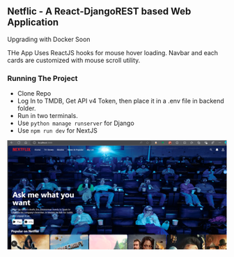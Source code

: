 ## Netflic - A React-DjangoREST based Web Application

Upgrading with Docker Soon

THe App Uses ReactJS hooks for mouse hover loading. Navbar and each cards are customized with mouse scroll utility.

### Running The Project
- Clone Repo
- Log In to TMDB, Get API v4 Token, then place it in a .env file in backend folder. 
- Run in two terminals.
- Use `python manage runserver` for Django
- Use `npm run dev` for NextJS

![Preview](netflic-clone-img.png?raw=true)